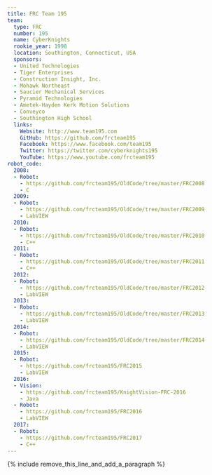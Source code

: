 ```yaml
---
title: FRC Team 195
team:
  type: FRC
  number: 195
  name: CyberKnights
  rookie_year: 1998
  location: Southington, Connecticut, USA
  sponsors:
  - United Technologies
  - Tiger Enterprises
  - Construction Insight, Inc.
  - Mohawk Northeast
  - Saucier Mechanical Services
  - Pyramid Technologies
  - Ametek-Hayden Kerk Motion Solutions
  - Conveyco
  - Southington High School
  links:
    Website: http://www.team195.com
    GitHub: https://github.com/frcteam195
    Facebook: https://www.facebook.com/team195
    Twitter: https://twitter.com/cyberknights195
    YouTube: https://www.youtube.com/frcteam195
robot_code:
  2008:
  - Robot:
    - https://github.com/frcteam195/OldCode/tree/master/FRC2008
    - C
  2009:
  - Robot:
    - https://github.com/frcteam195/OldCode/tree/master/FRC2009
    - LabVIEW
  2010:
  - Robot:
    - https://github.com/frcteam195/OldCode/tree/master/FRC2010
    - C++
  2011:
  - Robot:
    - https://github.com/frcteam195/OldCode/tree/master/FRC2011
    - C++
  2012:
  - Robot:
    - https://github.com/frcteam195/OldCode/tree/master/FRC2012
    - LabVIEW
  2013:
  - Robot:
    - https://github.com/frcteam195/OldCode/tree/master/FRC2013
    - LabVIEW
  2014:
  - Robot:
    - https://github.com/frcteam195/OldCode/tree/master/FRC2014
    - LabVIEW
  2015:
  - Robot:
    - https://github.com/frcteam195/FRC2015
    - LabVIEW
  2016:
  - Vision:
    - https://github.com/frcteam195/KnightVision-FRC-2016
    - Java
  - Robot:
    - https://github.com/frcteam195/FRC2016
    - LabVIEW
  2017:
  - Robot:
    - https://github.com/frcteam195/FRC2017
    - C++
---
```


{% include remove_this_line_and_add_a_paragraph %}
